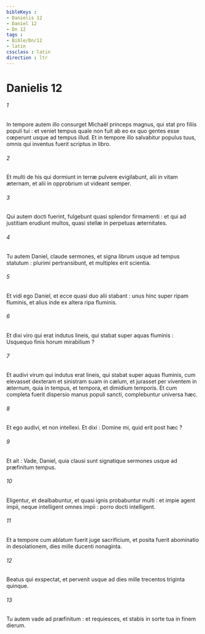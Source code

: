 ```yaml
---
bibleKeys : 
- Danielis 12
- Daniel 12
- Dn 12
tags : 
- Bible/Dn/12
- latin
cssclass : latin
direction : ltr
---
```


# Danielis 12

###### 1
In tempore autem illo consurget Michaël princeps magnus, qui stat pro filiis populi tui : et veniet tempus quale non fuit ab eo ex quo gentes esse cœperunt usque ad tempus illud. Et in tempore illo salvabitur populus tuus, omnis qui inventus fuerit scriptus in libro.
###### 2
Et multi de his qui dormiunt in terræ pulvere evigilabunt, alii in vitam æternam, et alii in opprobrium ut videant semper.
###### 3
Qui autem docti fuerint, fulgebunt quasi splendor firmamenti : et qui ad justitiam erudiunt multos, quasi stellæ in perpetuas æternitates.
###### 4
Tu autem Daniel, claude sermones, et signa librum usque ad tempus statutum : plurimi pertransibunt, et multiplex erit scientia.
###### 5
Et vidi ego Daniel, et ecce quasi duo alii stabant : unus hinc super ripam fluminis, et alius inde ex altera ripa fluminis.
###### 6
Et dixi viro qui erat indutus lineis, qui stabat super aquas fluminis : Usquequo finis horum mirabilium ?
###### 7
Et audivi virum qui indutus erat lineis, qui stabat super aquas fluminis, cum elevasset dexteram et sinistram suam in cælum, et jurasset per viventem in æternum, quia in tempus, et tempora, et dimidium temporis. Et cum completa fuerit dispersio manus populi sancti, complebuntur universa hæc.
###### 8
Et ego audivi, et non intellexi. Et dixi : Domine mi, quid erit post hæc ?
###### 9
Et ait : Vade, Daniel, quia clausi sunt signatique sermones usque ad præfinitum tempus.
###### 10
Eligentur, et dealbabuntur, et quasi ignis probabuntur multi : et impie agent impii, neque intelligent omnes impii : porro docti intelligent.
###### 11
Et a tempore cum ablatum fuerit juge sacrificium, et posita fuerit abominatio in desolationem, dies mille ducenti nonaginta.
###### 12
Beatus qui exspectat, et pervenit usque ad dies mille trecentos triginta quinque.
###### 13
Tu autem vade ad præfinitum : et requiesces, et stabis in sorte tua in finem dierum.
